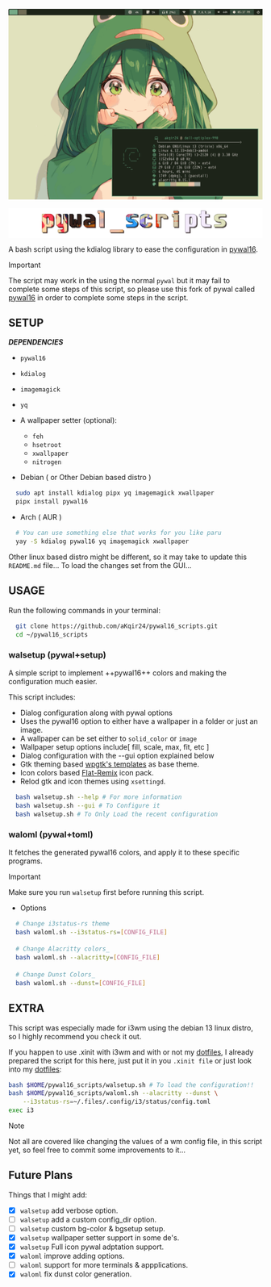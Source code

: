 ![Prev](prev.gif)

<img src="thumb.png" align="center"></img>

A bash script using the kdialog library to ease the configuration in [pywal16](https://github.com/eylles/pywal16).

> [!important] 
> The script may work in the using the normal `pywal` but it may fail to complete some steps of this script, so please use this fork of pywal called [pywal16](https://github.com/eylles/pywal16) in order to complete some steps in the script.

## SETUP
_**DEPENDENCIES**_
- `pywal16`
- `kdialog`
- `imagemagick`
- `yq`
- A wallpaper setter (optional):
  - `feh`
  - `hsetroot`
  - `xwallpaper`
  - `nitrogen`

- Debian ( or Other Debian based distro )
```bash
  sudo apt install kdialog pipx yq imagemagick xwallpaper
  pipx install pywal16
```

- Arch ( AUR )
```bash
  # You can use something else that works for you like paru
  yay -S kdialog pywal16 yq imagemagick xwallpaper
```
Other linux based distro might be different, so it may take to update this `README.md` file...
To load the changes set from the GUI...
<br>
## USAGE
Run the following commands in your terminal:
```bash
  git clone https://github.com/aKqir24/pywal16_scripts.git
  cd ~/pywal16_scripts
```
### walsetup (pywal+setup)
A simple script to implement ++pywal16++ colors and making the configuration much easier.

This script includes:
- Dialog configuration along with pywal options
- Uses the pywal16 option to either have a wallpaper in a folder or just an image.
- A wallpaper can be set either to `solid_color` or `image`
- Wallpaper setup options include[ fill, scale, max, fit, etc ]
- Dialog configuration with the --gui option explained below 
- Gtk theming based [wpgtk's templates](https://github.com/deviantfero/wpgtk-templates) as base theme.
- Icon colors based [Flat-Remix](https://github.com/daniruiz/Flat-Remix) icon pack.
- Relod gtk and icon themes using `xsettingd`.
```bash
  bash walsetup.sh --help # For more information 
  bash walsetup.sh --gui # To Configure it
  bash walsetup.sh # To Only Load the recent configuration
```

### waloml (pywal+toml)
It fetches the generated pywal16 colors, and apply it to these specific programs.
> [!Important]
> Make sure you run `walsetup` first before running this script.
- Options
```bash
  # Change i3status-rs theme
  bash waloml.sh --i3status-rs=[CONFIG_FILE]

  # Change Alacritty colors_
  bash waloml.sh --alacritty=[CONFIG_FILE]

  # Change Dunst Colors_
  bash waloml.sh --dunst=[CONFIG_FILE]
```

## EXTRA
This script was especially made for i3wm using the debian 13 linux distro, so I highly recommend you check it out.

If you happen to use .xinit with i3wm and with or not my [dotfiles](https://aKqir24/.files), I already prepared the script for this here, just put it in you `.xinit file` or just look into my [dotfiles](https://aKqir24/.files):

```bash
bash $HOME/pywal16_scripts/walsetup.sh # To load the configuration!!
bash $HOME/pywal16_scripts/waloml.sh --alacritty --dunst \
	--i3status-rs=~/.files/.config/i3/status/config.toml
exec i3
```
> [!note]
> Not all are covered like changing the values of a wm config file, in this script yet, so feel free to commit some improvements to it...

## Future Plans
Things that I might add:
- [x] `walsetup` add verbose option.
- [ ] `walsetup` add a custom config_dir option.
- [ ] `walsetup` custom bg-color & bgsetup setup.
- [x] `walsetup` wallpaper setter support in some de's.
- [x] `walsetup` Full icon pywal adptation support.
- [x] `waloml` improve adding options.
- [ ] `waloml` support for more terminals & appplications.
- [x] `waloml` fix dunst color generation.
